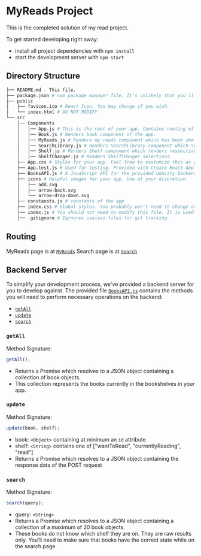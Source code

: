 # MyReads Project

This is the completed solution of my read project.

To get started developing right away:

- install all project dependencies with `npm install`
- start the development server with `npm start`

## Directory Structure

```bash
├── README.md - This file.
├── package.json # npm package manager file. It's unlikely that you'll need to modify this.
├── public
│   ├── favicon.ico # React Icon, You may change if you wish.
│   └── index.html # DO NOT MODIFY
└── src
    │── Components
    │   │── App.js # This is the root of your app. Contains routing of the app.
    │   │── Book.js # Renders book component of the app.
    │   │── MyReads.js # Renders my reads component which has book shelves and respective books.
    │   │── SearchLibrary.js # Renders SearchLibrary component which searches books based on query.
    │   │── Shelf.js # Renders Shelf component which renders respective books.
    │   │── ShelfChanger.js # Renders ShelfCHanger selections.
    ├── App.css # Styles for your app. Feel free to customize this as you desire.
    ├── App.test.js # Used for testing. Provided with Create React App. Testing is encouraged, but not required.
    ├── BooksAPI.js # A JavaScript API for the provided Udacity backend. Instructions for the methods are below.
    ├── icons # Helpful images for your app. Use at your discretion.
    │   ├── add.svg
    │   ├── arrow-back.svg
    │   └── arrow-drop-down.svg
    ├── constansts.js # constants of the app
    ├── index.css # Global styles. You probably won't need to change anything here.
    │── index.js # You should not need to modify this file. It is used for DOM rendering only.
    │── .gitignore # Igrnores useless files for git tracking.
```

## Routing

MyReads page is at [`MyReads`](http://localhost:3000/)
Search page is at [`Search`](http://localhost:3000/search)


## Backend Server

To simplify your development process, we've provided a backend server for you to develop against. The provided file [`BooksAPI.js`](src/BooksAPI.js) contains the methods you will need to perform necessary operations on the backend:

- [`getAll`](#getall)
- [`update`](#update)
- [`search`](#search)

### `getAll`

Method Signature:

```js
getAll();
```

- Returns a Promise which resolves to a JSON object containing a collection of book objects.
- This collection represents the books currently in the bookshelves in your app.

### `update`

Method Signature:

```js
update(book, shelf);
```

- book: `<Object>` containing at minimum an `id` attribute
- shelf: `<String>` contains one of ["wantToRead", "currentlyReading", "read"]
- Returns a Promise which resolves to a JSON object containing the response data of the POST request

### `search`

Method Signature:

```js
search(query);
```

- query: `<String>`
- Returns a Promise which resolves to a JSON object containing a collection of a maximum of 20 book objects.
- These books do not know which shelf they are on. They are raw results only. You'll need to make sure that books have the correct state while on the search page.

